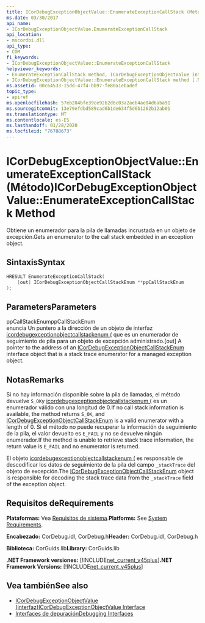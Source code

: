 ```yaml
---
title: ICorDebugExceptionObjectValue::EnumerateExceptionCallStack (Método)
ms.date: 03/30/2017
api_name:
- ICorDebugExceptionObjectValue.EnumerateExceptionCallStack
api_location:
- mscordbi.dll
api_type:
- COM
f1_keywords:
- ICorDebugExceptionObjectValue::EnumerateExceptionCallStack
helpviewer_keywords:
- EnumerateExceptionCallStack method, ICorDebugExceptionObjectValue interface [.NET Framework debugging]
- ICorDebugExceptionObjectValue::EnumerateExceptionCallStack method [.NET Framework debugging]
ms.assetid: 00c64533-15dd-47f4-bb97-fe80a1ebadef
topic_type:
- apiref
ms.openlocfilehash: 57eb284bfe39ce92b2d6c03a2aeb4ae84d6aba91
ms.sourcegitcommit: 13e79efdbd589cad6b1de634f5d6b1262b12ab01
ms.translationtype: MT
ms.contentlocale: es-ES
ms.lasthandoff: 01/28/2020
ms.locfileid: "76788673"
---
```

# <a name="icordebugexceptionobjectvalueenumerateexceptioncallstack-method"></a><span data-ttu-id="d2641-102">ICorDebugExceptionObjectValue::EnumerateExceptionCallStack (Método)</span><span class="sxs-lookup"><span data-stu-id="d2641-102">ICorDebugExceptionObjectValue::EnumerateExceptionCallStack Method</span></span>
<span data-ttu-id="d2641-103">Obtiene un enumerador para la pila de llamadas incrustada en un objeto de excepción.</span><span class="sxs-lookup"><span data-stu-id="d2641-103">Gets an enumerator to the call stack embedded in an exception object.</span></span>  
  
## <a name="syntax"></a><span data-ttu-id="d2641-104">Sintaxis</span><span class="sxs-lookup"><span data-stu-id="d2641-104">Syntax</span></span>  
  
```cpp  
HRESULT EnumerateExceptionCallStack(  
    [out] ICorDebugExceptionObjectCallStackEnum **ppCallStackEnum  
);  
```  
  
## <a name="parameters"></a><span data-ttu-id="d2641-105">Parameters</span><span class="sxs-lookup"><span data-stu-id="d2641-105">Parameters</span></span>  
 <span data-ttu-id="d2641-106">ppCallStackEnum</span><span class="sxs-lookup"><span data-stu-id="d2641-106">ppCallStackEnum</span></span>  
 <span data-ttu-id="d2641-107">enuncia Un puntero a la dirección de un objeto de interfaz [icordebugexceptionobjectcallstackenum (](icordebugexceptionobjectcallstackenum-interface.md) que es un enumerador de seguimiento de pila para un objeto de excepción administrado.</span><span class="sxs-lookup"><span data-stu-id="d2641-107">[out] A pointer to the address of an [ICorDebugExceptionObjectCallStackEnum](icordebugexceptionobjectcallstackenum-interface.md) interface object that is a stack trace enumerator for a managed exception object.</span></span>  
  
## <a name="remarks"></a><span data-ttu-id="d2641-108">Notas</span><span class="sxs-lookup"><span data-stu-id="d2641-108">Remarks</span></span>  
 <span data-ttu-id="d2641-109">Si no hay información disponible sobre la pila de llamadas, el método devuelve `S_OK`y [icordebugexceptionobjectcallstackenum (](icordebugexceptionobjectcallstackenum-interface.md) es un enumerador válido con una longitud de 0.</span><span class="sxs-lookup"><span data-stu-id="d2641-109">If no call stack information is available, the method returns `S_OK`, and [ICorDebugExceptionObjectCallStackEnum](icordebugexceptionobjectcallstackenum-interface.md) is a valid enumerator with a length of 0.</span></span> <span data-ttu-id="d2641-110">Si el método no puede recuperar la información de seguimiento de la pila, el valor devuelto es `E_FAIL` y no se devuelve ningún enumerador.</span><span class="sxs-lookup"><span data-stu-id="d2641-110">If the method is unable to retrieve stack trace information, the return value is `E_FAIL` and no enumerator is returned.</span></span>  
  
 <span data-ttu-id="d2641-111">El objeto [icordebugexceptionobjectcallstackenum (](icordebugexceptionobjectcallstackenum-interface.md) es responsable de descodificar los datos de seguimiento de la pila del campo `_stackTrace` del objeto de excepción.</span><span class="sxs-lookup"><span data-stu-id="d2641-111">The [ICorDebugExceptionObjectCallStackEnum](icordebugexceptionobjectcallstackenum-interface.md) object is responsible for decoding the stack trace data from the `_stackTrace` field of the exception object.</span></span>  
  
## <a name="requirements"></a><span data-ttu-id="d2641-112">Requisitos de</span><span class="sxs-lookup"><span data-stu-id="d2641-112">Requirements</span></span>  
 <span data-ttu-id="d2641-113">**Plataformas:** Vea [Requisitos de sistema](../../../../docs/framework/get-started/system-requirements.md).</span><span class="sxs-lookup"><span data-stu-id="d2641-113">**Platforms:** See [System Requirements](../../../../docs/framework/get-started/system-requirements.md).</span></span>  
  
 <span data-ttu-id="d2641-114">**Encabezado:** CorDebug.idl, CorDebug.h</span><span class="sxs-lookup"><span data-stu-id="d2641-114">**Header:** CorDebug.idl, CorDebug.h</span></span>  
  
 <span data-ttu-id="d2641-115">**Biblioteca:** CorGuids.lib</span><span class="sxs-lookup"><span data-stu-id="d2641-115">**Library:** CorGuids.lib</span></span>  
  
 <span data-ttu-id="d2641-116">**.NET Framework versiones:** [!INCLUDE[net_current_v45plus](../../../../includes/net-current-v45plus-md.md)]</span><span class="sxs-lookup"><span data-stu-id="d2641-116">**.NET Framework Versions:** [!INCLUDE[net_current_v45plus](../../../../includes/net-current-v45plus-md.md)]</span></span>  
  
## <a name="see-also"></a><span data-ttu-id="d2641-117">Vea también</span><span class="sxs-lookup"><span data-stu-id="d2641-117">See also</span></span>

- [<span data-ttu-id="d2641-118">ICorDebugExceptionObjectValue (interfaz)</span><span class="sxs-lookup"><span data-stu-id="d2641-118">ICorDebugExceptionObjectValue Interface</span></span>](icordebugexceptionobjectvalue-interface.md)
- [<span data-ttu-id="d2641-119">Interfaces de depuración</span><span class="sxs-lookup"><span data-stu-id="d2641-119">Debugging Interfaces</span></span>](debugging-interfaces.md)
